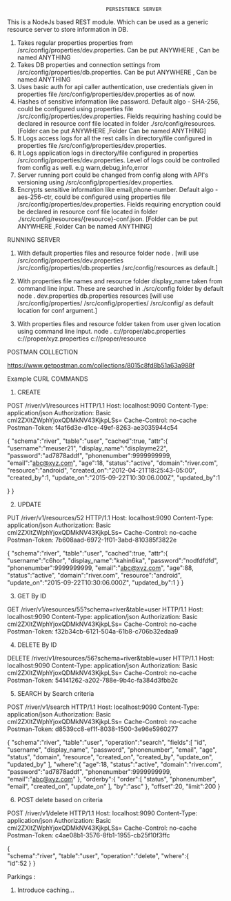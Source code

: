                                     PERSISTENCE SERVER

This is a NodeJs based REST module. Which can be used as a generic resource server to store information in DB.

1) Takes regular properties properties from /src/config/properties/dev.properties. Can be put ANYWHERE , Can be named ANYTHING
2) Takes DB properties and connection settings from /src/config/properties/db.properties. Can be put ANYWHERE , Can be named ANYTHING
3) Uses basic auth for api caller authentication, use credentials given in properties file /src/config/properties/dev.properties as of now.
4) Hashes of sensitive information like password. Default algo - SHA-256, could be configured using properties file /src/config/properties/dev.properties.
   Fields requiring hashing could be declared in resource conf file located in folder ./src/config/resources.[Folder can be put ANYWHERE ,Folder Can be named ANYTHING]
5) It Logs access logs for all the rest calls in directory/file configured in properties file /src/config/properties/dev.properties.
6) It Logs application logs in directory/file configured in properties /src/config/properties/dev.properties.
    Level of  logs could be controlled from config as well. e.g warn,debug,info,error
7) Server running port could be changed from config along with API's versioning using /src/config/properties/dev.properties.
8) Encrypts sensitive information like email,phone-number. Default algo - aes-256-ctr, could be configured using properties file /src/config/properties/dev.properties.
   Fields requiring encryption could be declared in resource conf file located in folder ./src/config/resources/{resource}-conf.json.
   [Folder can be put ANYWHERE ,Folder Can be named ANYTHING]

RUNNING SERVER

1) With default properties files and resource folder
node .
[will use /src/config/properties/dev.properties /src/config/properties/db.properties /src/config/resources as default.]

2) With properties file names and resource folder display_name taken from command line input. These are searched in ./src/config folder by default
node . dev.properties db.properties resources
[will use /src/config/properties/ /src/config/properties/ /src/config/ as default location for conf argument.]

3) With properties files and resource folder taken from user given location using command line input.
node . c://proper/abc.properties c://proper/xyz.properties c://proper/resource

POSTMAN COLLECTION

https://www.getpostman.com/collections/8015c8fd8b51a63a988f

Example CURL COMMANDS

1) CREATE

POST /river/v1/resources HTTP/1.1
Host: localhost:9090
Content-Type: application/json
Authorization: Basic cml2ZXItZWphYjoxQDMkNV43KjkpLSs=
Cache-Control: no-cache
Postman-Token: f4af6d3e-d1ce-49ef-8263-ae3035944c54

{
  "schema":"river",
  "table":"user",
  "cached":true,
  "attr":{
    "username":"meuser21",
    "display_name":"displayme22",
    "password":"ad7878addf",
    "phonenumber":9999999999,
    "email":"abc@xyz.com",
    "age":18,
    "status":"active",
    "domain":"river.com",
    "resource":"android",
    "created_on":"2012-04-21T18:25:43-05:00",
    "created_by":1,
    "update_on":"2015-09-22T10:30:06.000Z",
    "updated_by":1

  }
}

2) UPDATE

PUT /river/v1/resources/52 HTTP/1.1
Host: localhost:9090
Content-Type: application/json
Authorization: Basic cml2ZXItZWphYjoxQDMkNV43KjkpLSs=
Cache-Control: no-cache
Postman-Token: 7b608aad-6972-1f01-3abd-810385f3822e

{
  "schema":"river",
  "table":"user",
  "cached":true,
  "attr":{
    "username":"c6hor",
    "display_name":"kahin6ka",
    "password":"nodfdfdfd",
    "phonenumber":9999999999,
    "email":"abc@xyz.com",
    "age":88,
    "status":"active",
    "domain":"river.com",
    "resource":"android",
    "update_on":"2015-09-22T10:30:06.000Z",
    "updated_by":1
  }
}

3) GET By ID

GET /river/v1/resources/55?schema=river&amp;table=user HTTP/1.1
Host: localhost:9090
Content-Type: application/json
Authorization: Basic cml2ZXItZWphYjoxQDMkNV43KjkpLSs=
Cache-Control: no-cache
Postman-Token: f32b34cb-6121-504a-61b8-c706b32edaa9


4) DELETE By ID

DELETE /river/v1/resources/56?schema=river&table=user HTTP/1.1
Host: localhost:9090
Content-Type: application/json
Authorization: Basic cml2ZXItZWphYjoxQDMkNV43KjkpLSs=
Cache-Control: no-cache
Postman-Token: 54141262-a202-788e-9b4c-fa384d3fbb2c


5) SEARCH by Search criteria

POST /river/v1/search HTTP/1.1
Host: localhost:9090
Content-Type: application/json
Authorization: Basic cml2ZXItZWphYjoxQDMkNV43KjkpLSs=
Cache-Control: no-cache
Postman-Token: d8539cc8-ef1f-8038-1500-3e96e5960277

{
  "schema":"river",
  "table":"user",
  "operation":"search",
  "fields":[
  	"id",
    "username",
    "display_name",
    "password",
    "phonenumber",
    "email",
    "age",
    "status",
    "domain",
    "resource",
    "created_on",
    "created_by",
    "update_on",
    "updated_by"
  ],
  "where":{
      "age":18,
      "status":"active",
      "domain":"river.com",
      "password":"ad7878addf",
      "phonenumber":9999999999,
      "email":"abc@xyz.com"
  },
  "orderby":{
    "order":[
      "status",
      "phonenumber",
      "email",
      "created_on",
      "update_on"
    ],
    "by":"asc"
  },
  "offset":20,
  "limit":200
}

6) POST delete based on criteria

POST /river/v1/delete HTTP/1.1
Host: localhost:9090
Content-Type: application/json
Authorization: Basic cml2ZXItZWphYjoxQDMkNV43KjkpLSs=
Cache-Control: no-cache
Postman-Token: c4ae08b1-3576-8fb1-1955-cb25f10f3ffc

{  
  "schema":"river",
  "table":"user",
  "operation":"delete",
  "where":{  
      "id":52
 }
}


Parkings :

1) Introduce caching...
